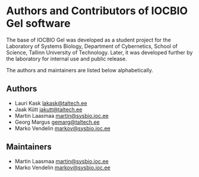 # Authors and Contributors of IOCBIO Gel software

The base of IOCBIO Gel was developed as a student project for the Laboratory of
Systems Biology, Department of Cybernetics, School of Science, Tallinn
University of Technology. Later, it was developed further by the laboratory for
internal use and public release.

The authors and maintainers are listed below alphabetically.

## Authors

- Lauri Kask <lakask@taltech.ee>
- Jaak Kütt <jakutt@taltech.ee>
- Martin Laasmaa <martin@sysbio.ioc.ee>
- Georg Margus <gemarg@taltech.ee>
- Marko Vendelin <markov@sysbio.ioc.ee>

## Maintainers

- Martin Laasmaa <martin@sysbio.ioc.ee>
- Marko Vendelin <markov@sysbio.ioc.ee>
